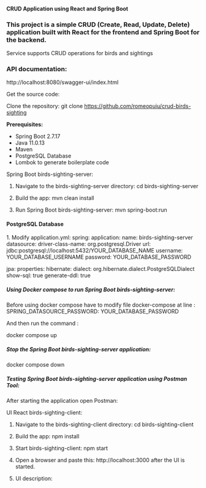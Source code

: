 <h4>CRUD Application using React and Spring Boot</h4>

<h3>This project is a simple CRUD (Create, Read, Update, Delete) application built 
with React for the frontend and Spring Boot for the backend.</h3>

Service supports CRUD operations for birds and sightings
<h3>API documentation:</h3>
http://localhost:8080/swagger-ui/index.html

Get the source code:

Clone the repository:
git clone https://github.com/romeopuiu/crud-birds-sighting

<b>Prerequisites:</b>
* Spring Boot 2.7.17
* Java 11.0.13
* Maven
* PostgreSQL Database
* Lombok to generate boilerplate code

Spring Boot birds-sighting-server:

1. Navigate to the birds-sighting-server directory:
   cd birds-sighting-server

2. Build the app:
   mvn clean install
3. Run Spring Boot birds-sighting-server:
   mvn spring-boot:run


<h4>PostgreSQL Database</h4>
1. Modify application.yml:
spring:
   application:
   name: birds-sighting-server
   datasource:
   driver-class-name: org.postgresql.Driver
   url: jdbc:postgresql://localhost:5432/YOUR_DATABASE_NAME
   username: YOUR_DATABASE_USERNAME
   password: YOUR_DATABASE_PASSWORD

jpa:
properties:
hibernate:
dialect: org.hibernate.dialect.PostgreSQLDialect
show-sql: true
generate-ddl: true


<h5>Using Docker compose to run Spring Boot birds-sighting-server:</h5>
Before using docker compose have to modify file docker-compose
at line :  SPRING_DATASOURCE_PASSWORD: YOUR_DATABASE_PASSWORD

 And then run the command :

  docker compose up

<h5>Stop the Spring Boot birds-sighting-server application:</h5>
  docker compose down

<h5>Testing Spring Boot birds-sighting-server application  using Postman Tool:</h5>
After starting the application open Postman:

UI React birds-sighting-client:

1. Navigate to the birds-sighting-client directory:
   cd birds-sighting-client

2. Build the app:
   npm install
3. Start birds-sighting-client:
   npm start
4. Open a browser and paste this: http://localhost:3000 after the UI is started.
5. UI description:
